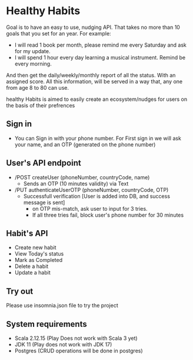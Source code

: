 # Healthy Habits

Goal is to have an easy to use, nudging API. That takes no more than 10 goals that you set for an year. For example:
- I will read 1 book per month, please remind me every Saturday and ask for my update.
- I will spend 1 hour every day learning a musical instrument. Remind be every morning.

And then get the daily/weekly/monthly report of all the status. With an assigned score.
All this information, will be served in a way that, any one from age 8 to 80 can use.

healthy Habits is aimed to easily create an ecosystem/nudges for users on the basis of their prefrences

## Sign in
- You can Sign in with your phone number. For First sign in we will ask your name, and an OTP (generated on the phone number)

## User's API endpoint
- /POST createUser (phoneNumber, countryCode, name)
    - Sends an OTP (10 minutes validity) via Text
- /PUT authenticateUserOTP (phoneNumber, countryCode, OTP)
  - Successfull verification [User is added into DB, and success message is sent]
    - on OTP mis-match, ask user to input for 3 tries. 
    - If all three tries fail, block user's phone number for 30 minutes
  
## Habit's API
- Create new habit
- View Today's status
- Mark as Completed
- Delete a habit
- Update a habit

## Try out
Please use insomnia.json file to try the project

## System requirements
- Scala 2.12.15 (Play Does not work with Scala 3 yet)
- JDK 11 (Play does not work with JDK 17)
- Postgres (CRUD operations will be done in postgres)
